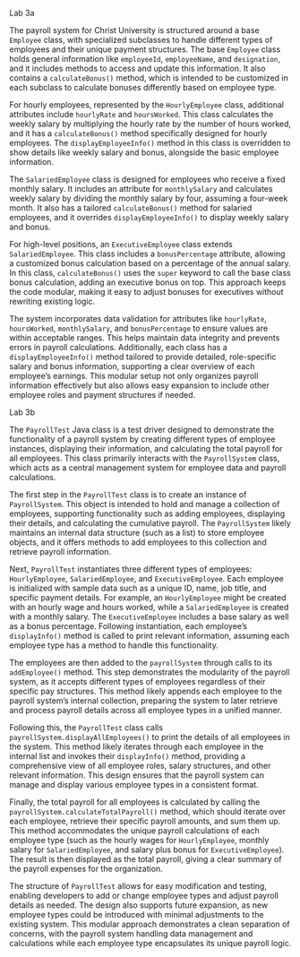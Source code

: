Lab 3a

The payroll system for Christ University is structured around a base `Employee` class, with specialized subclasses to handle different types of employees and their unique payment structures. The base `Employee` class holds general information like `employeeId`, `employeeName`, and `designation`, and it includes methods to access and update this information. It also contains a `calculateBonus()` method, which is intended to be customized in each subclass to calculate bonuses differently based on employee type.

For hourly employees, represented by the `HourlyEmployee` class, additional attributes include `hourlyRate` and `hoursWorked`. This class calculates the weekly salary by multiplying the hourly rate by the number of hours worked, and it has a `calculateBonus()` method specifically designed for hourly employees. The `displayEmployeeInfo()` method in this class is overridden to show details like weekly salary and bonus, alongside the basic employee information.

The `SalariedEmployee` class is designed for employees who receive a fixed monthly salary. It includes an attribute for `monthlySalary` and calculates weekly salary by dividing the monthly salary by four, assuming a four-week month. It also has a tailored `calculateBonus()` method for salaried employees, and it overrides `displayEmployeeInfo()` to display weekly salary and bonus.

For high-level positions, an `ExecutiveEmployee` class extends `SalariedEmployee`. This class includes a `bonusPercentage` attribute, allowing a customized bonus calculation based on a percentage of the annual salary. In this class, `calculateBonus()` uses the `super` keyword to call the base class bonus calculation, adding an executive bonus on top. This approach keeps the code modular, making it easy to adjust bonuses for executives without rewriting existing logic.

The system incorporates data validation for attributes like `hourlyRate`, `hoursWorked`, `monthlySalary`, and `bonusPercentage` to ensure values are within acceptable ranges. This helps maintain data integrity and prevents errors in payroll calculations. Additionally, each class has a `displayEmployeeInfo()` method tailored to provide detailed, role-specific salary and bonus information, supporting a clear overview of each employee’s earnings. This modular setup not only organizes payroll information effectively but also allows easy expansion to include other employee roles and payment structures if needed.






Lab 3b

The `PayrollTest` Java class is a test driver designed to demonstrate the functionality of a payroll system by creating different types of employee instances, displaying their information, and calculating the total payroll for all employees. This class primarily interacts with the `PayrollSystem` class, which acts as a central management system for employee data and payroll calculations.

The first step in the `PayrollTest` class is to create an instance of `PayrollSystem`. This object is intended to hold and manage a collection of employees, supporting functionality such as adding employees, displaying their details, and calculating the cumulative payroll. The `PayrollSystem` likely maintains an internal data structure (such as a list) to store employee objects, and it offers methods to add employees to this collection and retrieve payroll information.

Next, `PayrollTest` instantiates three different types of employees: `HourlyEmployee`, `SalariedEmployee`, and `ExecutiveEmployee`. Each employee is initialized with sample data such as a unique ID, name, job title, and specific payment details. For example, an `HourlyEmployee` might be created with an hourly wage and hours worked, while a `SalariedEmployee` is created with a monthly salary. The `ExecutiveEmployee` includes a base salary as well as a bonus percentage. Following instantiation, each employee’s `displayInfo()` method is called to print relevant information, assuming each employee type has a method to handle this functionality.

The employees are then added to the `payrollSystem` through calls to its `addEmployee()` method. This step demonstrates the modularity of the payroll system, as it accepts different types of employees regardless of their specific pay structures. This method likely appends each employee to the payroll system’s internal collection, preparing the system to later retrieve and process payroll details across all employee types in a unified manner.

Following this, the `PayrollTest` class calls `payrollSystem.displayAllEmployees()` to print the details of all employees in the system. This method likely iterates through each employee in the internal list and invokes their `displayInfo()` method, providing a comprehensive view of all employee roles, salary structures, and other relevant information. This design ensures that the payroll system can manage and display various employee types in a consistent format.

Finally, the total payroll for all employees is calculated by calling the `payrollSystem.calculateTotalPayroll()` method, which should iterate over each employee, retrieve their specific payroll amounts, and sum them up. This method accommodates the unique payroll calculations of each employee type (such as the hourly wages for `HourlyEmployee`, monthly salary for `SalariedEmployee`, and salary plus bonus for `ExecutiveEmployee`). The result is then displayed as the total payroll, giving a clear summary of the payroll expenses for the organization.

The structure of `PayrollTest` allows for easy modification and testing, enabling developers to add or change employee types and adjust payroll details as needed. The design also supports future expansion, as new employee types could be introduced with minimal adjustments to the existing system. This modular approach demonstrates a clean separation of concerns, with the payroll system handling data management and calculations while each employee type encapsulates its unique payroll logic.
